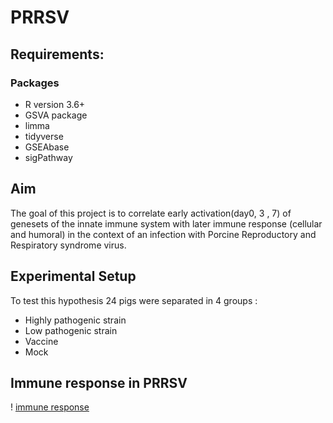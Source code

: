 # PRRSV
## Requirements: 
### Packages
* R version 3.6+ 
* GSVA package 
* limma
* tidyverse
* GSEAbase
* sigPathway

## Aim

The goal of this project is to correlate early activation(day0, 3 , 7) of genesets of the innate immune system with later immune
 response (cellular and humoral) in the context of an infection with Porcine Reproductory and Respiratory syndrome virus.

## Experimental Setup

To test this hypothesis 24 pigs were separated in 4 groups : 
* Highly pathogenic strain
* Low pathogenic strain
* Vaccine 
* Mock
  
## Immune response in PRRSV

! [immune response](prrsv_response.png)
